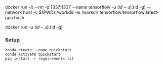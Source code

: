 docker run -it --rm -p 1337:1337 --name tensorflow -u $(id -u):$(id -g) --network host -v ${PWD}:/workdir -w /workdir tensorflow/tensorflow:latest-gpu bash

docker run -u $(id -u):$(id -g)
### Setup

````
conda create --name quickstart
conda activate quickstart
pip install -r requirements.txt
````
